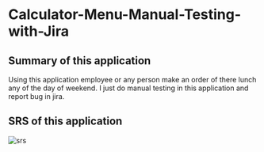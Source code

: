 # Calculator-Menu-Manual-Testing-with-Jira
## Summary of this application
Using this application employee or any person make an order of there lunch any of the day of weekend. I just do manual testing in this application and report bug in jira.
## SRS of this application
![srs](https://github.com/nishattasnim337/Calculator-Menu-Manual-Testing-with-Jira/assets/47314975/d6c8fb78-d8de-4231-9db4-472aa7473b4a)

